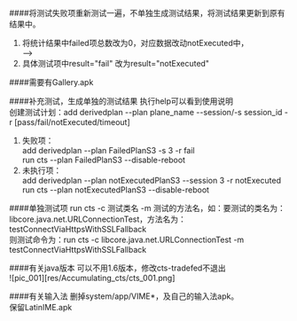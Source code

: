 

####将测试失败项重新测试一遍，不单独生成测试结果，将测试结果更新到原有结果中。
1. 将统计结果中failed项总数改为0，对应数据改动notExecuted中，<Summary failed="35" notExecuted="0" timeout="0" pass="24862" /> --><Summary failed="34" notExecuted="1" timeout="0" pass="24862" />
2. 具体测试项中result="fail" 改为result="notExecuted"

####需要有Gallery.apk

####补充测试，生成单独的测试结果
执行help可以看到使用说明  
创建测试计划：add derivedplan --plan plane_name --session/-s session_id -r [pass/fail/notExecuted/timeout]
1. 失败项：  
add derivedplan --plan FailedPlanS3 -s 3 -r fail  
run cts --plan FailedPlanS3 --disable-reboot  
2. 未执行项：   
add derivedplan --plan notExecutedPlanS3 --session 3 -r notExecuted  
run cts --plan notExecutedPlanS3 --disable-reboot  

####单独测试项
run cts -c 测试类名 -m 测试的方法名，如：要测试的类名为： libcore.java.net.URLConnectionTest，方法名为：testConnectViaHttpsWithSSLFallback  
则测试命令为：run cts -c  libcore.java.net.URLConnectionTest  -m  testConnectViaHttpsWithSSLFallback  

####有关java版本
可以不用1.6版本，修改cts-tradefed不退出  
![pic_001][res/Accumulating_cts/cts_001.png]  

####有关输入法
删掉system/app/VIME*，及自己的输入法apk。  
保留LatinIME.apk  

